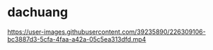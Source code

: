 # dachuang



https://user-images.githubusercontent.com/39235890/226309106-bc3887d3-5cfa-4faa-a42a-05c5ea313dfd.mp4
